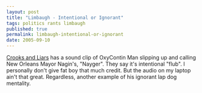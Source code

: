 ```yaml
---
layout: post
title: "Limbaugh - Intentional or Ignorant"
tags: politics rants limbaugh
published: true
permalink: limbaugh-intentional-or-ignorant
date: 2005-09-10
---
```


<a href="http://www.crooksandliars.com/2005/09/09.html#a4871">Crooks and Liars</a> has a sound clip of OxyContin Man slipping up and calling New Orleans Mayor Nagin's, "Nayger".  They say it's intentional "flub".  I personally don't give fat boy that much credit.  But the audio on my laptop ain't that great.  Regardless, another example of his ignorant lap dog mentality.
